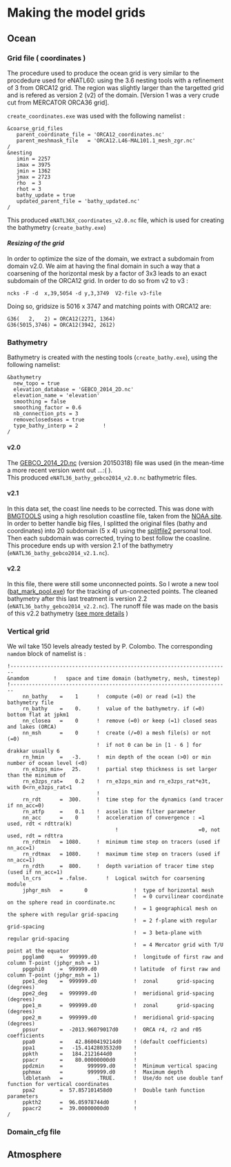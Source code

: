# Making the model grids
## Ocean 
### Grid file ( coordinates )
  The procedure used to produce the ocean grid is very similar to the procdedure used for eNATL60: using the 3.6 nesting tools with a refinement of 3 from ORCA12 grid.
The region was slightly larger than the targetted grid and is refered as version 2 (v2) of the domain. [Version 1 was a very crude cut from MERCATOR ORCA36 grid].

 `create_coordinates.exe` was used with the following namelist :

 ```
&coarse_grid_files
    parent_coordinate_file = 'ORCA12_coordinates.nc'
    parent_meshmask_file   = 'ORCA12.L46-MAL101.1_mesh_zgr.nc'
/
&nesting
    imin = 2257
    imax = 3975
    jmin = 1362
    jmax = 2723
    rho  = 3
    rhot = 3
    bathy_update = true
    updated_parent_file = 'bathy_updated.nc'
/

 ```

 This produced `eNATL36X_coordinates_v2.0.nc` file, which is used for creating the bathymetry (`create_bathy.exe`)

#### *Resizing of the grid*
  In order to optimize the size of the domain, we extract a subdomain from domain v2.0. We aim at having the final domain in such a way that a coarsening of the horizontal mesk by a factor of 3x3 
leads to an exact subdomain of the ORCA12 grid.  In order to do so from v2 to v3 :

  ```
  ncks -F -d  x,39,5054 -d y,3,3749  V2-file v3-file
  ```

  Doing so, gridsize is 5016 x 3747 and matching points with ORCA12 are:  

  ```
  G36(   2,   2) = ORCA12(2271, 1364)
  G36(5015,3746) = ORCA12(3942, 2612)
  ```


### Bathymetry
  Bathymetry is created with the nesting tools (`create_bathy.exe`), using the following namelist:

  ```
&bathymetry
    new_topo = true
    elevation_database = 'GEBCO_2014_2D.nc'
    elevation_name = 'elevation'
    smoothing = false
    smoothing_factor = 0.6
    nb_connection_pts = 3
    removeclosedseas = true
    type_bathy_interp = 2        !
/
  ```

#### v2.0
  The [GEBCO_2014_2D.nc](http://www.gebco.net/data_and_products/gridded_bathymetry_data/) (version 20150318) file was used (in the mean-time a more recent version went out ...:( ).   
  This produced `eNATL36_bathy_gebco2014_v2.0.nc` bathymetric files. 

#### v2.1
  In this data set, the coast line needs to be corrected. This was done with
[BMGTOOLS](https://archimer.ifremer.fr/doc/00195/30646/) using a high resolution coastline file, taken from the [NOAA site](https://www.ngdc.noaa.gov/mgg/shorelines/shorelines.html).
  In order to better handle big files, I splitted the original files (bathy and coordinates) into 20 subdomain (5 x 4) using the [splitfile2](https://github.com/molines/JMMTOOLS/blob/master/TOOLS/splitfile2.f90) personal tool. Then each subdomain was corrected, trying to best follow the coasline. This procedure ends up with version 2.1 of the bathymetry (`eNATL36_bathy_gebco2014_v2.1.nc`). 

#### v2.2
 In this file, there were still some unconnected points. So I wrote a new tool ([bat_mark_pool.exe](https://github.com/molines/eNATL60/blob/master/TOOLS/bat_mark_pool.f90)) for the tracking of un-connected points. The cleaned bathymetry after this last treatment is version 2.2 (`eNATL36_bathy_gebco2014_v2.2.nc`). The runoff file was made on the basis of this v2.2 bathymetry ([see more details](./runoff_making.md) )


### Vertical grid 

  We wil take 150 levels already tested by P. Colombo. The corresponding `namdom` block of namelist is :

  ```
  !-----------------------------------------------------------------------
  &namdom        !   space and time domain (bathymetry, mesh, timestep)
  !-----------------------------------------------------------------------
       nn_bathy    =    1      !  compute (=0) or read (=1) the bathymetry file
       rn_bathy    =    0.     !  value of the bathymetry. if (=0) bottom flat at jpkm1
       nn_closea   =    0      !  remove (=0) or keep (=1) closed seas and lakes (ORCA)
       nn_msh      =    0      !  create (/=0) a mesh file(s) or not (=0)
                               !  if not 0 can be in [1 - 6 ] for drakkar usually 6
       rn_hmin     =   -3.     !  min depth of the ocean (>0) or min number of ocean level (<0)
       rn_e3zps_min=   25.     !  partial step thickness is set larger than the minimum of
       rn_e3zps_rat=    0.2    !  rn_e3zps_min and rn_e3zps_rat*e3t, with 0<rn_e3zps_rat<1
                               !
       rn_rdt      =  300.     !  time step for the dynamics (and tracer if nn_acc=0)
       rn_atfp     =    0.1    !  asselin time filter parameter
       nn_acc      =    0      !  acceleration of convergence : =1      used, rdt < rdttra(k)
                                     !                          =0, not used, rdt = rdttra
       rn_rdtmin   = 1080.     !  minimum time step on tracers (used if nn_acc=1)
       rn_rdtmax   = 1080.     !  maximum time step on tracers (used if nn_acc=1)
       rn_rdth     =  800.     !  depth variation of tracer time step  (used if nn_acc=1)
       ln_crs      = .false.      !  Logical switch for coarsening module
       jphgr_msh   =       0               !  type of horizontal mesh
                                           !  = 0 curvilinear coordinate on the sphere read in coordinate.nc
                                           !  = 1 geographical mesh on the sphere with regular grid-spacing
                                           !  = 2 f-plane with regular grid-spacing
                                           !  = 3 beta-plane with regular grid-spacing
                                           !  = 4 Mercator grid with T/U point at the equator
       ppglam0     =  999999.d0            !  longitude of first raw and column T-point (jphgr_msh = 1)
       ppgphi0     =  999999.d0            ! latitude  of first raw and column T-point (jphgr_msh = 1)
       ppe1_deg    =  999999.d0            !  zonal      grid-spacing (degrees)
       ppe2_deg    =  999999.d0            !  meridional grid-spacing (degrees)
       ppe1_m      =  999999.d0            !  zonal      grid-spacing (degrees)
       ppe2_m      =  999999.d0            !  meridional grid-spacing (degrees)
       ppsur       =  -2013.96079017d0     !  ORCA r4, r2 and r05 coefficients
       ppa0        =    42.8600419214d0    ! (default coefficients)
       ppa1        =   -15.4142803532d0    !
       ppkth       =   184.2121644d0       !
       ppacr       =    80.00000000d0      !
       ppdzmin     =        999999.d0      !  Minimum vertical spacing
       pphmax      =        999999.d0      !  Maximum depth
       ldbletanh   =           .TRUE.      !  Use/do not use double tanf function for vertical coordinates
       ppa2        =  57.857101458d0       !  Double tanh function parameters
       ppkth2      =  96.05978744d0        !
       ppacr2      =  39.00000000d0        !
  /
  ```


### Domain_cfg file


## Atmosphere
